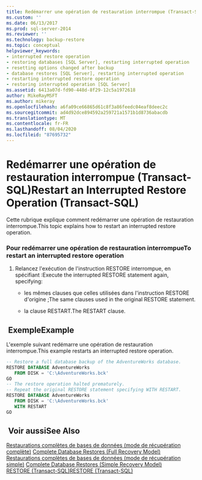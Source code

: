 ```yaml
---
title: Redémarrer une opération de restauration interrompue (Transact-SQL) | Microsoft Docs
ms.custom: ''
ms.date: 06/13/2017
ms.prod: sql-server-2014
ms.reviewer: ''
ms.technology: backup-restore
ms.topic: conceptual
helpviewer_keywords:
- interrupted restore operation
- restoring databases [SQL Server], restarting interrupted operation
- resetting options changed after backup
- database restores [SQL Server], restarting interrupted operation
- restarting interrupted restore operation
- restoring interrupted operation [SQL Server]
ms.assetid: 6413a07d-fd90-448d-8f29-12c5a1972618
author: MikeRayMSFT
ms.author: mikeray
ms.openlocfilehash: a6fa09ce66865d61c8f3a86feedc04eaf8deec2c
ms.sourcegitcommit: ad4d92dce894592a259721a1571b1d8736abacdb
ms.translationtype: MT
ms.contentlocale: fr-FR
ms.lasthandoff: 08/04/2020
ms.locfileid: "87695732"
---
```

# <a name="restart-an-interrupted-restore-operation-transact-sql"></a><span data-ttu-id="287cd-102">Redémarrer une opération de restauration interrompue (Transact-SQL)</span><span class="sxs-lookup"><span data-stu-id="287cd-102">Restart an Interrupted Restore Operation (Transact-SQL)</span></span>
  <span data-ttu-id="287cd-103">Cette rubrique explique comment redémarrer une opération de restauration interrompue.</span><span class="sxs-lookup"><span data-stu-id="287cd-103">This topic explains how to restart an interrupted restore operation.</span></span>  
  
### <a name="to-restart-an-interrupted-restore-operation"></a><span data-ttu-id="287cd-104">Pour redémarrer une opération de restauration interrompue</span><span class="sxs-lookup"><span data-stu-id="287cd-104">To restart an interrupted restore operation</span></span>  
  
1.  <span data-ttu-id="287cd-105">Relancez l'exécution de l'instruction RESTORE interrompue, en spécifiant :</span><span class="sxs-lookup"><span data-stu-id="287cd-105">Execute the interrupted RESTORE statement again, specifying:</span></span>  
  
    -   <span data-ttu-id="287cd-106">les mêmes clauses que celles utilisées dans l'instruction RESTORE d'origine ;</span><span class="sxs-lookup"><span data-stu-id="287cd-106">The same clauses used in the original RESTORE statement.</span></span>  
  
    -   <span data-ttu-id="287cd-107">la clause RESTART.</span><span class="sxs-lookup"><span data-stu-id="287cd-107">The RESTART clause.</span></span>  
  
## <a name="example"></a><span data-ttu-id="287cd-108"> Exemple</span><span class="sxs-lookup"><span data-stu-id="287cd-108">Example</span></span>  
 <span data-ttu-id="287cd-109">L'exemple suivant redémarre une opération de restauration interrompue.</span><span class="sxs-lookup"><span data-stu-id="287cd-109">This example restarts an interrupted restore operation.</span></span>  
  
```sql  
-- Restore a full database backup of the AdventureWorks database.  
RESTORE DATABASE AdventureWorks  
   FROM DISK = 'C:\AdventureWorks.bck'  
GO  
-- The restore operation halted prematurely.  
-- Repeat the original RESTORE statement specifying WITH RESTART.  
RESTORE DATABASE AdventureWorks   
   FROM DISK = 'C:\AdventureWorks.bck'  
   WITH RESTART  
GO  
```  
  
## <a name="see-also"></a><span data-ttu-id="287cd-110"> Voir aussi</span><span class="sxs-lookup"><span data-stu-id="287cd-110">See Also</span></span>  
 <span data-ttu-id="287cd-111">[Restaurations complètes de bases de données &#40;mode de récupération complète&#41;](complete-database-restores-full-recovery-model.md) </span><span class="sxs-lookup"><span data-stu-id="287cd-111">[Complete Database Restores &#40;Full Recovery Model&#41;](complete-database-restores-full-recovery-model.md) </span></span>  
 <span data-ttu-id="287cd-112">[Restaurations complètes de bases de données &#40;mode de récupération simple&#41;](complete-database-restores-simple-recovery-model.md) </span><span class="sxs-lookup"><span data-stu-id="287cd-112">[Complete Database Restores &#40;Simple Recovery Model&#41;](complete-database-restores-simple-recovery-model.md) </span></span>  
 [<span data-ttu-id="287cd-113">RESTORE &#40;Transact-SQL&#41;</span><span class="sxs-lookup"><span data-stu-id="287cd-113">RESTORE &#40;Transact-SQL&#41;</span></span>](/sql/t-sql/statements/restore-statements-transact-sql)  
  
  
